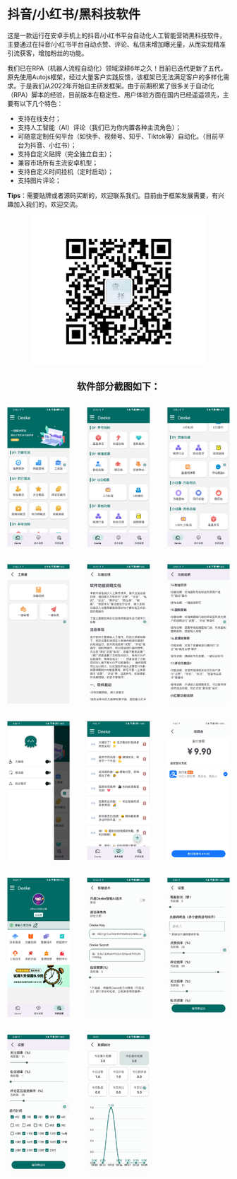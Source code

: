 # 抖音/小红书/黑科技软件

这是一款运行在安卓手机上的抖音/小红书平台自动化人工智能营销黑科技软件，主要通过在抖音/小红书平台自动点赞、评论、私信来增加曝光量，从而实现精准引流获客，增加粉丝的功能。

我们已在RPA（机器人流程自动化）领域深耕6年之久！目前已迭代更新了五代，原先使用Autojs框架，经过大量客户实践反馈，该框架已无法满足客户的多样化需求。于是我们从2022年开始自主研发框架。由于前期积累了很多关于自动化（RPA）脚本的经验，目前版本在稳定性、用户体验方面在国内已经遥遥领先，主要有以下几个特色：

- 支持在线支付；
- 支持人工智能（AI）评论（我们已为你内置各种主流角色）；
- 可随意定制任何平台（如快手、视频号、知乎、Tiktok等）自动化。（目前平台为抖音、小红书）；
- 支持自定义贴牌（完全独立自主）；
- 兼容市场所有主流安卓机型；
- 支持自定义时间挂机（定时启动）；
- 支持图片评论；

**Tips**：需要贴牌或者源码买断的，欢迎联系我们。目前由于框架发展需要，有兴趣加入我们的，欢迎交流。
<p align="center">
  <img src="https://github.com/Xixiaier/Deeke/blob/main/photo/%E5%BE%AE%E4%BF%A1.jpg"  width="400" />
</p>

<h2 style="text-align: center;">软件部分截图如下：</h2>
<br>
<div style="display: grid; grid-template-columns: repeat(3, 1fr); gap: 40px;">
  <img src="https://github.com/Xixiaier/Deeke/blob/main/photo/2-1.jpg" width="200" />
  <img src="https://github.com/Xixiaier/Deeke/blob/main/photo/2-2.jpg" width="200" />
  <img src="https://github.com/Xixiaier/Deeke/blob/main/photo/2-2-1.jpg" width="200" />
  <img src="https://github.com/Xixiaier/Deeke/blob/main/photo/2-3.jpg" width="200" />
  <img src="https://github.com/Xixiaier/Deeke/blob/main/photo/2-3-1.jpg" width="200" />
  <img src="https://github.com/Xixiaier/Deeke/blob/main/photo/2-3-2.jpg" width="200" />
  <img src="https://github.com/Xixiaier/Deeke/blob/main/photo/3.jpg" width="200" />
  <img src="https://github.com/Xixiaier/Deeke/blob/main/photo/4.jpg" width="200" />
  <img src="https://github.com/Xixiaier/Deeke/blob/main/photo/5.jpg" width="200" />
  <img src="https://github.com/Xixiaier/Deeke/blob/main/photo/6.jpg" width="200" />
  <img src="https://github.com/Xixiaier/Deeke/blob/main/photo/7.jpg" width="200" />
  <img src="https://github.com/Xixiaier/Deeke/blob/main/photo/8.jpg" width="200" />
  <img src="https://github.com/Xixiaier/Deeke/blob/main/photo/9.jpg" width="200" />
  <img src="https://github.com/Xixiaier/Deeke/blob/main/photo/10.jpg" width="200" />
</div>




